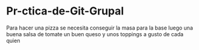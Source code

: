 # Pr-ctica-de-Git-Grupal
Para hacer una pizza se necesita conseguir la masa para la base
luego una buena salsa de tomate
un buen queso y unos toppings a gusto de cada quien

